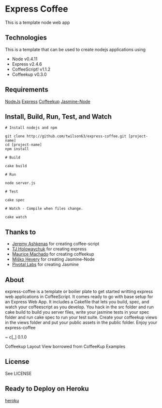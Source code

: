 # Express Coffee

This is a template node web app

## Technologies
This is a template that can be used to create nodejs applications using 

* Node v0.4.11
* Express v2.4.6
* CoffeeScript! v1.1.2
* Coffeekup v0.3.0

## Requirements

[NodeJs](http://nodejs.org)
[Express](http://expressjs.com)
[Coffeekup](http://coffeekup.org/)
[Jasmine-Node](https://github.com/mhevery/jasmine-node/)

## Install, Build, Run, Test, and Watch

```
# Install nodejs and npm

git clone http://github.com/twilson63/express-coffee.git [project-name]
cd [project-name]
npm install

# Build

cake build

# Run

node server.js

# Test

cake spec

# Watch - Compile when files change.

cake watch

```

## Thanks to

* [Jeremy Ashkenas](https://github.com/jashkenas) for creating coffee-script
* [TJ Holowaychuk](https://github.com/visionmedia) for creating express
* [Maurice Machado](https://github.com/mauricemach) for creating coffeekup
* [Miško Hevery](https://github.com/mhevery) for creating Jasmine-Node
* [Pivotal Labs](http://github.com/pivotal/jasmine) for creating Jasmine

## About

express-coffee is a template or boilier plate to get started writting 
express web applications in CoffeeScript.  It comes ready to go with base
setup for an Express Web App.  It includes a Cakefile that lets you build, 
spec, and watch your coffeescript as you develop.  You hack in the src folder
and run cake build to build you server files, write your jasmine tests in
your spec folder and run cake spec to run your test suite.  Create your
coffeekup views in the views folder and put your public assets in the public
folder.  Enjoy your express-coffee 

  ~
c[_] 0.1.0

Coffeekup Layout View borrowed from CoffeeKup Examples

## License

See LICENSE

## Ready to Deploy on Heroku

[heroku](http://devcenter.heroku.com/articles/node-js)


